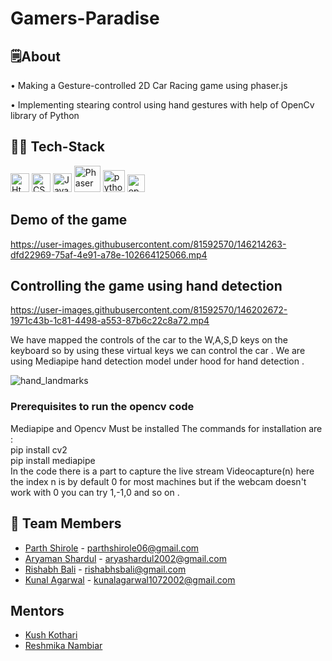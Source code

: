 # Gamers-Paradise

## 🗒️About

• Making a Gesture-controlled 2D Car Racing game using phaser.js

• Implementing stearing control using hand gestures with help of OpenCv library of Python


## 👨‍💻 Tech-Stack

<p>
<image src="assets_Readme/html-1.svg" width=30 title="Html">
<image src="assets_Readme/css-3.svg" width=30 title="CSS">
<image src="assets_Readme/javascript-1.svg" width=30 title="Javascript">
<image src="assets_Readme/phaser.png" width=42 title="Phaser">
<image src="assets_Readme/python-5.svg" width=35 title="python">
<image src="assets_Readme/opencv.png" width=28 title="opencv">
</p>

 
  
  
  ## Demo of the game



https://user-images.githubusercontent.com/81592570/146214263-dfd22969-75af-4e91-a78e-102664125066.mp4




## Controlling the game using hand detection 
  
  
  

https://user-images.githubusercontent.com/81592570/146202672-1971c43b-1c81-4498-a553-87b6c22c8a72.mp4

We have mapped the controls of the car to the W,A,S,D keys on the keyboard so by using these virtual keys we can control the car .
  We are using Mediapipe hand detection model under hood for hand detection . 
  
  
  ![hand_landmarks](https://user-images.githubusercontent.com/81592570/146204032-e8524d4c-97db-461f-9d6e-6018c3275de2.png)

  ### Prerequisites to run the opencv code
  Mediapipe and Opencv Must be installed 
  The commands for installation are :<br/>
 pip install cv2<br/>
                                    pip install mediapipe<br/>
  In the code there is a part to capture the live stream Videocapture(n) here the index n is by default 0 for most machines but if the webcam doesn't work with 0 you can try 1,-1,0 and so on . 
 
## 🏅 Team Members

- [Parth Shirole](https://github.com/ParthShirole) - parthshirole06@gmail.com
- [Aryaman Shardul](https://github.com/Aryaman22102002) - aryashardul2002@gmail.com
- [Rishabh Bali](https://github.com/Ris-Bali) - rishabhsbali@gmail.com
- [Kunal Agarwal](https://github.com/KunalA18) - kunalagarwal1072002@gmail.com 

## Mentors 
- [Kush Kothari](https://github.com/kkothari2001) 
- [Reshmika Nambiar](https://github.com/Reshmika-Nambiar)
  
  

